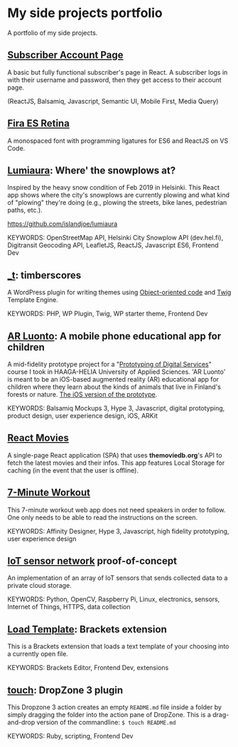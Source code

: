 
# My side projects portfolio
A portfolio of my side projects.

## [Subscriber Account Page](https://github.com/islandjoe/subscriptions-web-app)

A basic but fully functional subscriber's page in React. A subscriber logs in with their username and password, then they get access to their account page. 

(ReactJS, Balsamiq, Javascript, Semantic UI, Mobile First, Media Query)

## [Fira ES Retina](https://github.com/islandjoe/firaes-retina)

A monospaced font with programming ligatures for ES6 and ReactJS on VS Code. 

## [Lumiaura](https://compendium.xyz/portfolio/lumiaura): Where' the snowplows at?

Inspired by the heavy snow condition of Feb 2019 in Helsinki. This React app shows where the city's snowplows are currently plowing and what kind of "plowing" they're doing (e.g., plowing the streets, bike lanes, pedestrian paths, etc.).

https://github.com/islandjoe/lumiaura

KEYWORDS: OpenStreetMap API, Helsinki City Snowplow API (dev.hel.fi), Digitransit Geocoding API, LeafletJS, ReactJS, Javascript ES6, Frontend Dev

## [_t](https://github.com/islandjoe/_t): timberscores

A WordPress plugin for writing themes using [Object-oriented code](https://github.com/timber/timber) and [Twig](https://twig.symfony.com) Template Engine. 

KEYWORDS: PHP, WP Plugin, Twig, WP starter theme, Frontend Dev

## [AR Luonto](https://compendium.xyz/portfolio/ar-prototype/): A mobile phone educational app for children

A mid-fidelity prototype project for a "[Prototyping of Digital Services](http://www.haaga-helia.fi/en/opinto-opas/opintojaksokuvaukset/DIG4TF003)" course I took in HAAGA-HELIA University of Applied Sciences. 'AR Luonto' is meant to be an iOS-based augmented reality (AR) educational app for children where they learn about the kinds of animals that live in Finland's forests or nature. [The iOS version of the prototype](https://youtu.be/QvIqrxR0PvY).

KEYWORDS: Balsamiq Mockups 3, Hype 3, Javascript, digital prototyping, product design, user experience design, iOS, ARKit

## [React Movies](https://compendium.xyz/portfolio/movies/)

A single-page React application (SPA) that uses __themoviedb.org__'s API to fetch the latest movies and their infos. This app features Local Storage for caching (in the event that the user is offline).

## [7-Minute Workout](https://compendium.xyz/portfolio/7-minute-workout/)

This 7-minute workout web app does not need speakers in order to follow. One only needs to be able to read the instructions on the screen. 

KEYWORDS: Affinity Designer, Hype 3, Javascript, high fidelity prototyping, user experience design


## [IoT sensor network](https://github.com/islandjoe/IoT-sensor-network) proof-of-concept

An implementation of an array of IoT sensors that sends collected data to a private cloud storage.

KEYWORDS: Python, OpenCV, Raspberry Pi, Linux, electronics, sensors, Internet of Things, HTTPS, data collection

## [Load Template](https://github.com/islandjoe/load-template): Brackets extension

This is a Brackets extension that loads a text template of your choosing into a currently open file.

KEYWORDS: Brackets Editor, Frontend Dev, extensions

## [touch](https://github.com/islandjoe/touch-markdown-readme): DropZone 3 plugin

This Dropzone 3 action creates an empty `README.md` file inside a folder by simply dragging the folder into the action pane of DropZone. This is a drag-and-drop version of the commandline: `$ touch README.md`

KEYWORDS: Ruby, scripting, Frontend Dev
